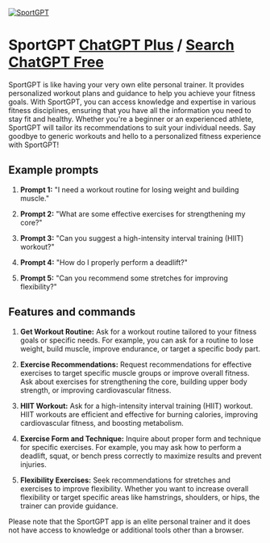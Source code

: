 
[![SportGPT](https://files.oaiusercontent.com/file-GWJ97hIVbYzmq8T6uCFynchP?se=2123-10-17T15%3A35%3A30Z&sp=r&sv=2021-08-06&sr=b&rscc=max-age%3D31536000%2C%20immutable&rscd=attachment%3B%20filename%3Dsportgpt-profile.png&sig=5ReE/Dlgrb%2BU5SFMBq6Hp18K5/msT9U5dLxbH8qjpSw%3D)](https://chat.openai.com/g/g-2qA6Tgh9O-sportgpt)

# SportGPT [ChatGPT Plus](https://chat.openai.com/g/g-2qA6Tgh9O-sportgpt) / [Search ChatGPT Free](https://gptcall.net/index.html#/?search=SportGPT)

SportGPT is like having your very own elite personal trainer. It provides personalized workout plans and guidance to help you achieve your fitness goals. With SportGPT, you can access knowledge and expertise in various fitness disciplines, ensuring that you have all the information you need to stay fit and healthy. Whether you're a beginner or an experienced athlete, SportGPT will tailor its recommendations to suit your individual needs. Say goodbye to generic workouts and hello to a personalized fitness experience with SportGPT!

## Example prompts

1. **Prompt 1:** "I need a workout routine for losing weight and building muscle."

2. **Prompt 2:** "What are some effective exercises for strengthening my core?"

3. **Prompt 3:** "Can you suggest a high-intensity interval training (HIIT) workout?"

4. **Prompt 4:** "How do I properly perform a deadlift?"

5. **Prompt 5:** "Can you recommend some stretches for improving flexibility?"

## Features and commands

1. **Get Workout Routine:** Ask for a workout routine tailored to your fitness goals or specific needs. For example, you can ask for a routine to lose weight, build muscle, improve endurance, or target a specific body part.

2. **Exercise Recommendations:** Request recommendations for effective exercises to target specific muscle groups or improve overall fitness. Ask about exercises for strengthening the core, building upper body strength, or improving cardiovascular fitness.

3. **HIIT Workout:** Ask for a high-intensity interval training (HIIT) workout. HIIT workouts are efficient and effective for burning calories, improving cardiovascular fitness, and boosting metabolism.

4. **Exercise Form and Technique:** Inquire about proper form and technique for specific exercises. For example, you may ask how to perform a deadlift, squat, or bench press correctly to maximize results and prevent injuries.

5. **Flexibility Exercises:** Seek recommendations for stretches and exercises to improve flexibility. Whether you want to increase overall flexibility or target specific areas like hamstrings, shoulders, or hips, the trainer can provide guidance.

Please note that the SportGPT app is an elite personal trainer and it does not have access to knowledge or additional tools other than a browser.


